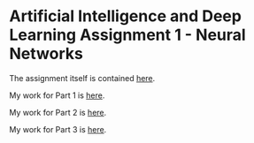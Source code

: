 # Artificial Intelligence and Deep Learning Assignment 1 - Neural Networks

The assignment itself is contained [here](https://github.com/anyapriya/ExamplesOfWork/blob/master/LSE%20-%20Artificial%20Intelligence%20and%20Deep%20Learning/Assignment1/Assignment1.ipynb).  

My work for Part 1 is [here](https://github.com/anyapriya/ExamplesOfWork/blob/master/LSE%20-%20Artificial%20Intelligence%20and%20Deep%20Learning/Assignment1/AIAssignment1P1.ipynb).  

My work for Part 2 is [here](https://github.com/anyapriya/ExamplesOfWork/blob/master/LSE%20-%20Artificial%20Intelligence%20and%20Deep%20Learning/Assignment1/AIAssignment1P2.ipynb).  

My work for Part 3 is [here](https://github.com/anyapriya/ExamplesOfWork/blob/master/LSE%20-%20Artificial%20Intelligence%20and%20Deep%20Learning/Assignment1/AIAssignment1P3.ipynb).  
